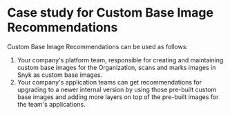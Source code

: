 # Case study for Custom Base Image Recommendations

Custom Base Image Recommendations can be used as follows:

1. Your company's platform team, responsible for creating and maintaining custom base images for the Organization, scans and marks images in Snyk as custom base images.
2. Your company's application teams can get recommendations for upgrading to a newer internal version by using those pre-built custom base images and adding more layers on top of the pre-built images for the team's applications.
